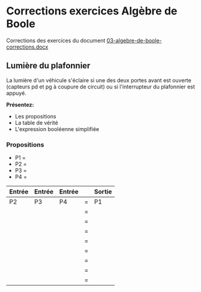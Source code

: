 # Corrections exercices Algèbre de Boole

Corrections des exercices du document [03-algebre-de-boole-corrections.docx](./03-algebre-de-boole-corrections.docx)

## Lumière du plafonnier 

La lumière d'un véhicule s'éclaire si une des deux portes avant est ouverte (capteurs pd et pg à coupure de circuit) ou si l'interrupteur du plafonnier est appuyé.

**Présentez:**

- Les propositions 
- La table de vérité 
- L'expression booléenne simplifiée 

### Propositions

- P1 = 
- P2 = 
- P3 = 
- P4 = 

| Entrée | Entrée | Entrée |  | Sortie |
| --- | --- | --- | --- | --- |
| P2 | P3 | P4 | = | P1 |
|  |  |  | = |  |
|  |  |  | = |  |
|  |  |  | = |  |
|  |  |  | = |  |
|  |  |  | = |  |
|  |  |  | = |  |
|  |  |  | = |  |
|  |  |  | = |  |